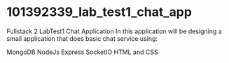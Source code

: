 # 101392339_lab_test1_chat_app


Fullstack 2 LabTest1 Chat Application
In this application will be designing a small application that does basic chat service using:

MongoDB
NodeJs
Express
SocketIO
HTML and CSS
